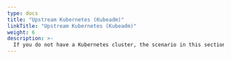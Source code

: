 ```yaml
---
type: docs
title: "Upstream Kubernetes (Kubeadm)"
linkTitle: "Upstream Kubernetes (Kubeadm)"
weight: 6
description: >-
  If you do not have a Kubernetes cluster, the scenario in this section will guide on creating a Kubernetes cluster using kubeadm in an Azure VM with Azure Arc enabled data services integration in an automated fashion using ARM template.
---
```

